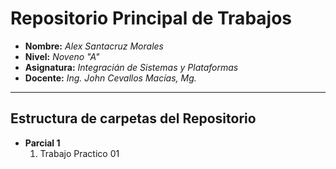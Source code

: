 # Repositorio Principal de Trabajos

- **Nombre:** _Alex Santacruz Morales_
- **Nivel:** _Noveno "A"_
- **Asignatura:** _Integracián de Sistemas y Plataformas_
- **Docente:** _Ing. John Cevallos Macías, Mg._

---

## Estructura de carpetas del Repositorio

- **Parcial 1**
  1. Trabajo Practico 01
